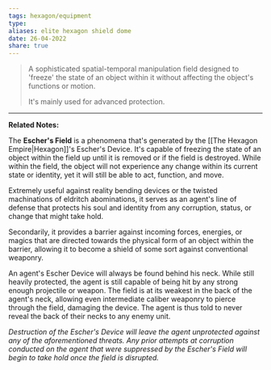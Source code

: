 ```yaml
---
tags: hexagon/equipment
type: 
aliases: elite hexagon shield dome
date: 26-04-2022
share: true
---
```


> A sophisticated spatial-temporal manipulation field designed to 'freeze' the state of an object within it without affecting the object's functions or motion.
> 
> It's mainly used for advanced protection.
---

**Related Notes:** 

The **Escher's Field** is a phenomena that's generated by the [[The Hexagon Empire|Hexagon]]'s Escher's Device. It's capable of freezing the state of an object within the field up until it is removed or if the field is destroyed. While within the field, the object will not experience any change within its current state or identity, yet it will still be able to act, function, and move.

Extremely useful against reality bending devices or the twisted machinations of eldritch abominations, it serves as an agent's line of defense that protects his soul and identity from any corruption, status, or change that might take hold.

Secondarily, it provides a barrier against incoming forces, energies, or magics that are directed towards the physical form of an object within the barrier, allowing it to become a shield of some sort against conventional weaponry.

An agent's Escher Device will always be found behind his neck. While still heavily protected, the agent is still capable of being hit by any strong enough projectile or weapon. The field is at its weakest in the back of the agent's neck, allowing even intermediate caliber weaponry to pierce through the field, damaging the device. The agent is thus told to never reveal the back of their necks to any enemy unit.

*Destruction of the Escher's Device will leave the agent unprotected against any of the aforementioned threats. Any prior attempts at corruption conducted on the agent that were suppressed by the Escher's Field will begin to take hold once the field is disrupted.*

